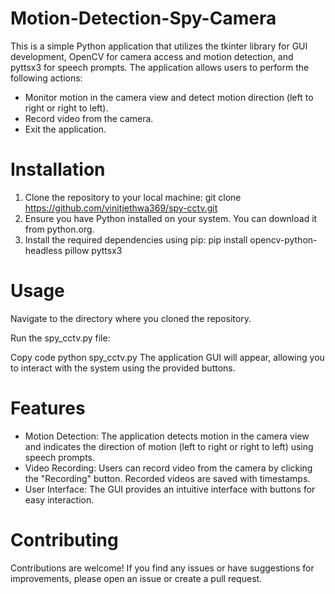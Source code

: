 # Motion-Detection-Spy-Camera
This is a simple Python application that utilizes the tkinter library for GUI development, OpenCV for camera access and motion detection, and pyttsx3 for speech prompts. The application allows users to perform the following actions:

- Monitor motion in the camera view and detect motion direction (left to right or right to left).
- Record video from the camera.
- Exit the application.
  
# Installation
1. Clone the repository to your local machine: git clone https://github.com/vinitjethwa369/spy-cctv.git
2. Ensure you have Python installed on your system. You can download it from python.org.
3. Install the required dependencies using pip: pip install opencv-python-headless pillow pyttsx3

# Usage
Navigate to the directory where you cloned the repository.

Run the spy_cctv.py file:

Copy code
python spy_cctv.py
The application GUI will appear, allowing you to interact with the system using the provided buttons.

# Features
- Motion Detection: The application detects motion in the camera view and indicates the direction of motion (left to right or right to left) using speech prompts.
- Video Recording: Users can record video from the camera by clicking the "Recording" button. Recorded videos are saved with timestamps.
- User Interface: The GUI provides an intuitive interface with buttons for easy interaction.

# Contributing
Contributions are welcome! If you find any issues or have suggestions for improvements, please open an issue or create a pull request.
